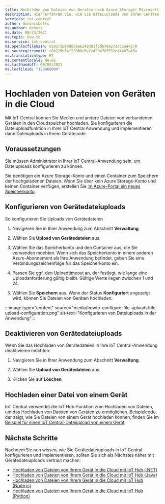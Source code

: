 ```yaml
---
title: Hochladen von Dateien von Geräten nach Azure Storage| Microsoft-Dokumentation
description: Hier erfahren Sie, wie Sie Dateiuploads von ihren Geräten in die Cloud konfigurieren. Nachdem Sie Dateiuploads konfiguriert haben, implementieren Sie Dateiuploads auf Ihren Geräten.
services: iot-central
author: dominicbetts
ms.author: dobett
ms.date: 08/23/2021
ms.topic: how-to
ms.service: iot-central
ms.openlocfilehash: 029571010d80aa6249d91f3d678e273cc5a44279
ms.sourcegitcommit: e8b229b3ef22068c5e7cd294785532e144b7a45a
ms.translationtype: HT
ms.contentlocale: de-DE
ms.lasthandoff: 09/04/2021
ms.locfileid: "123468004"
---
```

# <a name="upload-files-from-your-devices-to-the-cloud"></a>Hochladen von Dateien von Geräten in die Cloud

Mit IoT Central können Sie Medien und andere Dateien von verbundenen Geräten in den Cloudspeicher hochladen. Sie konfigurieren die Dateiuploadfunktion in Ihrer IoT Central Anwendung und implementieren dann Dateiuploads in Ihrem Gerätecode.

## <a name="prerequisites"></a>Voraussetzungen

Sie müssen Administrator in Ihrer IoT Central-Anwendung sein, um Dateiuploads konfigurieren zu können.

Sie benötigen ein Azure Storage-Konto und einen Container zum Speichern der hochgeladenen Dateien. Wenn Sie über kein Azure Storage-Konto und keinen Container verfügen, erstellen Sie [im Azure-Portal ein neues Speicherkonto](https://ms.portal.azure.com/#create/Microsoft.StorageAccount-ARM).

## <a name="configure-device-file-uploads"></a>Konfigurieren von Gerätedateiuploads

So konfigurieren Sie Uploads von Gerätedateien

1. Navigieren Sie in Ihrer Anwendung zum Abschnitt **Verwaltung**.

1. Wählen Sie **Upload von Gerätedateien** aus.

1. Wählen Sie das Speicherkonto und den Container aus, die Sie verwenden möchten. Wenn sich das Speicherkonto in einem anderen Azure-Abonnement als Ihre Anwendung befindet, geben Sie eine Verbindungszeichenfolge für das Speicherkonto ein.

1. Passen Sie ggf. den Uploadtimeout an, der festlegt, wie lange eine Uploadanforderung gültig bleibt. Gültige Werte liegen zwischen 1 und 24.

1. Wählen Sie **Speichern** aus. Wenn der Status **Konfiguriert** angezeigt wird, können Sie Dateien von Geräten hochladen.

:::image type="content" source="media/howto-configure-file-uploads/file-upload-configuration.png" alt-text="Konfigurieren von Dateiuploads in der Anwendung":::

## <a name="disable-device-file-uploads"></a>Deaktivieren von Gerätedateiuploads

Wenn Sie das Hochladen von Gerätedateien in Ihre IoT Central-Anwendung deaktivieren möchten:

1. Navigieren Sie in Ihrer Anwendung zum Abschnitt **Verwaltung**.

1. Wählen Sie **Upload von Gerätedateien** aus.

1. Klicken Sie auf **Löschen**.

## <a name="upload-a-file-from-a-device"></a>Hochladen einer Datei von einem Gerät

IoT Central verwendet die IoT Hub-Funktion zum Hochladen von Dateien, um das Hochladen von Dateien von Geräten zu ermöglichen. Beispielcode, der zeigt, wie Sie Dateien von einem Gerät hochladen können, finden Sie im [Beispiel für einen IoT Central-Dateiupload von einem Gerät](/samples/iot-for-all/iotc-file-upload-device/iotc-file-upload-device/).

## <a name="next-steps"></a>Nächste Schritte

Nachdem Sie nun wissen, wie Sie Gerätedateiuploads in IoT Central konfigurieren und implementieren, sollten Sie sich als Nächstes näher mit Gerätedateiuploads vertraut machen:

- [Hochladen von Dateien von Ihrem Gerät in die Cloud mit IoT Hub (.NET)](../../iot-hub/iot-hub-csharp-csharp-file-upload.md)
- [Hochladen von Dateien von Ihrem Gerät in die Cloud mit IoT Hub (Java)](../../iot-hub/iot-hub-java-java-file-upload.md)
- [Hochladen von Dateien von Ihrem Gerät in die Cloud mit IoT Hub (Node.js)](../../iot-hub/iot-hub-node-node-file-upload.md)
- [Hochladen von Dateien von Ihrem Gerät in die Cloud mit IoT Hub (Python)](../../iot-hub/iot-hub-python-python-file-upload.md)